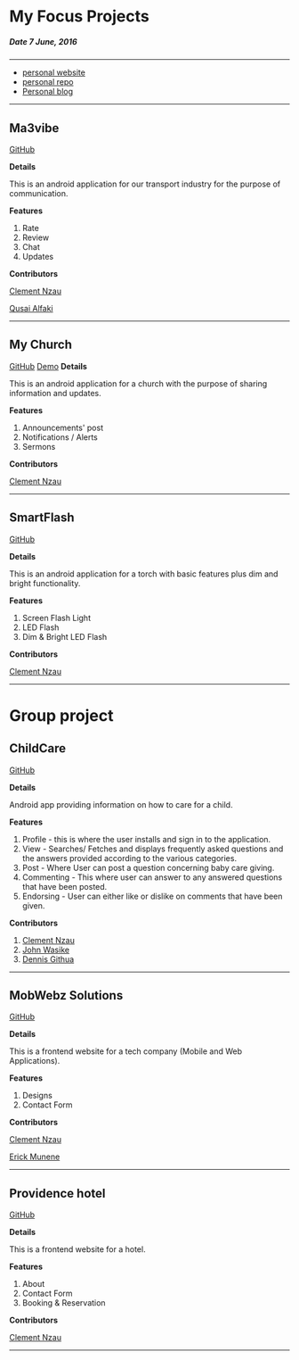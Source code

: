 # My Focus Projects
##### __Date 7 June, 2016__

---
  - [personal website](https://cnzau.bitballoon.com)
  - [personal repo](https://github.com/cnzau/)
  - [Personal blog](http://cnzau.github.io/blog)

---

## Ma3vibe
[GitHub](https://github.com/cnzau/Ma3vibe)

**Details**

This is an android application for our transport industry for the purpose of communication.

**Features**

1. Rate
2. Review
3. Chat
4. Updates

**Contributors**

[Clement Nzau](https://github.com/cnzau)

[Qusai Alfaki](https://github.com/syntaxSizer)

---

## My Church
[GitHub](https://github.com/cnzau/MyChurch)
[Demo](http://android-mychurch.bitballoon.com/)
**Details**

This is an android application for a church with the purpose of sharing information and updates.

**Features**

1. Announcements' post
2. Notifications / Alerts
3. Sermons

**Contributors**

[Clement Nzau](https://github.com/cnzau)

---

## SmartFlash
[GitHub](https://github.com/cnzau/SmartFlash)

**Details**

This is an android application for a torch with basic features plus dim and bright functionality.

**Features**

1. Screen Flash Light
2. LED Flash
3. Dim & Bright LED Flash

**Contributors**

[Clement Nzau](https://github.com/cnzau)

---
# Group project
## ChildCare
[GitHub](https://github.com/season6/twist)

**Details**

Android app providing information on how to care for a child.

**Features**

1. Profile - this is where the user installs and sign in to the application.
2. View - Searches/ Fetches and displays frequently asked questions and the answers provided according to the various categories.
3. Post - Where User can post a question concerning baby care giving.
4. Commenting - This where user can answer to any answered questions that have been posted.
5. Endorsing - User can either like or dislike on comments that have been given.

**Contributors**

1. [Clement Nzau](https://github.com/cnzau)
2. [John Wasike](https://github.com/johntechie)
3. [Dennis Githua](https://github.com/Deetrixx)

---

## MobWebz Solutions
[GitHub](https://github.com/cnzau/mobwebz)

**Details**

This is a frontend website for a tech company (Mobile and Web Applications).

**Features**

1. Designs
2. Contact Form

**Contributors**

[Clement Nzau](https://github.com/cnzau)

[Erick Munene](https://github.com/erick-munene)

---

## Providence hotel
[GitHub](https://github.com/season6/providenceHotel)

**Details**

This is a frontend website for a hotel.

**Features**

1. About
2. Contact Form
3. Booking & Reservation

**Contributors**

[Clement Nzau](https://github.com/cnzau)

---
